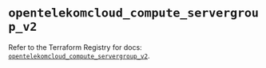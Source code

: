# `opentelekomcloud_compute_servergroup_v2`

Refer to the Terraform Registry for docs: [`opentelekomcloud_compute_servergroup_v2`](https://registry.terraform.io/providers/opentelekomcloud/opentelekomcloud/1.36.43/docs/resources/compute_servergroup_v2).
